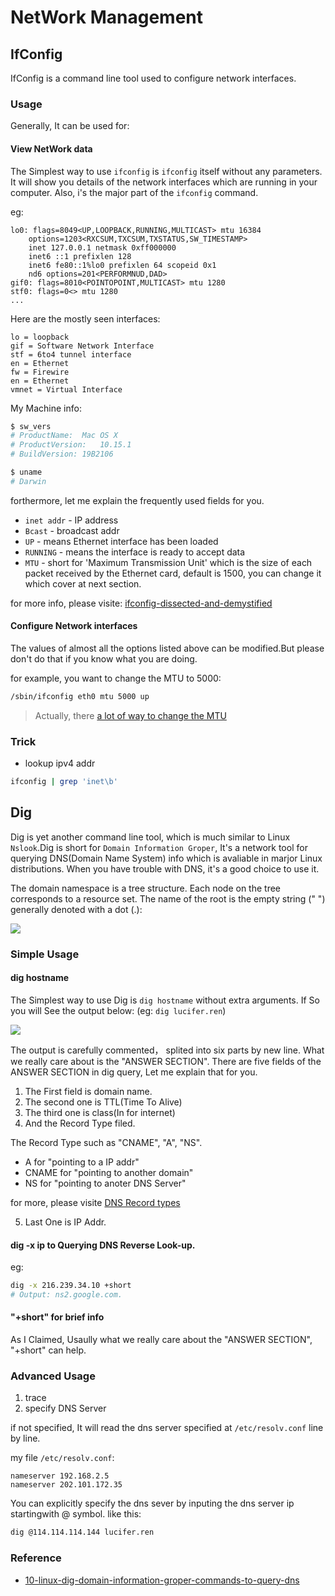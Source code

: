# NetWork Management

## IfConfig

IfConfig is a command line tool used to configure network interfaces.

### Usage

Generally, It can be used for:

#### View NetWork data

The Simplest way to use `ifconfig` is `ifconfig` itself without any parameters. It will show you details of the network interfaces which are running in your computer. Also, i's the major part of the `ifconfig` command.

eg:

```
lo0: flags=8049<UP,LOOPBACK,RUNNING,MULTICAST> mtu 16384
	options=1203<RXCSUM,TXCSUM,TXSTATUS,SW_TIMESTAMP>
	inet 127.0.0.1 netmask 0xff000000
	inet6 ::1 prefixlen 128
	inet6 fe80::1%lo0 prefixlen 64 scopeid 0x1
	nd6 options=201<PERFORMNUD,DAD>
gif0: flags=8010<POINTOPOINT,MULTICAST> mtu 1280
stf0: flags=0<> mtu 1280
...
```

Here are the mostly seen interfaces:

```
lo = loopback
gif = Software Network Interface
stf = 6to4 tunnel interface
en = Ethernet
fw = Firewire
en = Ethernet
vmnet = Virtual Interface
```

My Machine info:

```bash
$ sw_vers
# ProductName:	Mac OS X
# ProductVersion:	10.15.1
# BuildVersion:	19B2106

$ uname
# Darwin
```

forthermore, let me explain the frequently used fields for you.

- `inet addr` - IP address
- `Bcast` - broadcast addr
- `UP` - means Ethernet interface has been loaded
- `RUNNING` - means the interface is ready to accept data
- `MTU` - short for 'Maximum Transmission Unit' which is the size of each packet received by the Ethernet card, default is 1500, you can change it which cover at next section.

for more info, please visite: [ifconfig-dissected-and-demystified](http://www.aboutlinux.info/2006/11/ifconfig-dissected-and-demystified.html)

#### Configure Network interfaces

The values of almost all the options listed above can be modified.But please don't do that if you know what you are doing.

for example, you want to change the MTU to 5000:

```bash
/sbin/ifconfig eth0 mtu 5000 up
```

> Actually, there [a lot of way to change the MTU](https://www.cyberciti.biz/faq/centos-rhel-redhat-fedora-debian-linux-mtu-size/)

### Trick

- lookup ipv4 addr

```bash
ifconfig | grep 'inet\b'
```

## Dig

Dig is yet another command line tool, which is much similar to Linux `Nslook`.Dig is short for `Domain Information Groper`, It's a network tool for querying DNS(Domain Name System) info which is avaliable in marjor Linux distributions. When you have trouble with DNS, it's a good choice to use it.

The domain namespace is a tree structure. Each node on the tree corresponds to a resource set. The name of the root is the empty string (" ") generally denoted with a dot (.):

![](https://tva1.sinaimg.cn/large/006tNbRwgy1g9i84dtk98j30y80ggmxq.jpg)

### Simple Usage

#### dig hostname

The Simplest way to use Dig is `dig hostname` without extra arguments. If So you will See the output below: (eg: `dig lucifer.ren`)

![](https://tva1.sinaimg.cn/large/006y8mN6gy1g9dyxwboq8j30u01ds7bv.jpg)

The output is carefully commented， splited into six parts by new line. What we really care about is the "ANSWER SECTION". There are five fields of the ANSWER SECTION in dig query, Let me explain that for you.

1. The First field is domain name.
2. The second one is TTL(Time To Alive)
3. The third one is class(In for internet)
4. And the Record Type filed.

The Record Type such as "CNAME", "A", "NS".

- A for "pointing to a IP addr"
- CNAME for "pointing to another domain"
- NS for "pointing to anoter DNS Server"

for more, please visite [DNS Record types](https://simpledns.com/help/dns-record-types)

5. Last One is IP Addr.

#### dig -x ip to Querying DNS Reverse Look-up.

eg:

```bash
dig -x 216.239.34.10 +short
# Output: ns2.google.com.
```

#### "+short" for brief info

As I Claimed, Usaully what we really care about the "ANSWER SECTION", "+short" can help.

### Advanced Usage

1. trace
2. specify DNS Server

if not specified, It will read the dns server specified at `/etc/resolv.conf` line by line.

my file `/etc/resolv.conf`:

```
nameserver 192.168.2.5
nameserver 202.101.172.35
```

You can explicitly specify the dns sever by inputing the dns server ip startingwith @ symbol. like this:

```bash
dig @114.114.114.144 lucifer.ren
```

### Reference

- [10-linux-dig-domain-information-groper-commands-to-query-dns](https://www.tecmint.com/10-linux-dig-domain-information-groper-commands-to-query-dns/)
